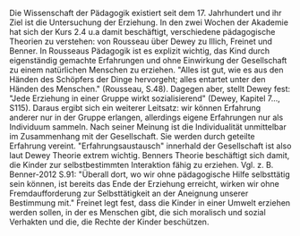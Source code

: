 Die Wissenschaft der Pädagogik existiert seit dem 17. Jahrhundert und ihr Ziel ist die Untersuchung der Erziehung. In den zwei Wochen der Akademie hat sich der Kurs 2.4 u.a damit beschäftigt, verschiedene pädagogische Theorien zu verstehen: von Rousseau über Dewey zu Illich, Freinet und Benner.
In Rousseaus Pädagogik ist es explizit wichtig, das Kind durch eigenständig gemachte Erfahrungen und ohne Einwirkung der Gesellschaft zu einem natürlichen Menschen zu erziehen. "Alles ist gut, wie es aus den Händen des Schöpfers der Dinge hervorgeht; alles entartet unter den Händen des Menschen." (Rousseau, S.48).
Dagegen aber, stellt Dewey fest: "Jede Erziehung in einer Gruppe wirkt sozialisierend" (Dewey, Kapitel 7..., S115). Daraus ergibt sich ein weiterer Leitsatz: wir können Erfahrung anderer nur in der Gruppe erlangen, allerdings eigene Erfahrungen nur als Individuum sammeln. Nach seiner Meinung ist die Individualität unmittelbar im Zusammenhang mit der Gesellschaft. Sie werden durch geteilte Erfahrung vereint. "Erfahrungsaustausch" innerhald der Gesellschaft ist also laut Dewey Theorie extrem wichtig.
Benners Theorie beschäftigt sich damit, die Kinder zur selbstbestimmten Interaktion fähig zu erziehen. Vgl. z. B. Benner-2012 S.91: "Überall dort, wo wir ohne pädagogische Hilfe selbsttätig sein können, ist bereits das Ende der Erziehung erreicht, wirken wir ohne Fremdaufforderung zur Selbsttätigkeit an der Aneignung unserer Bestimmung mit."
Freinet legt fest, dass die Kinder in einer Umwelt erziehen werden sollen, in der es Menschen gibt, die sich moralisch und sozial Verhakten und die, die Rechte der Kinder beschützen.

